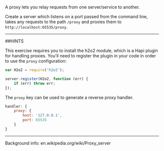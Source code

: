 A proxy lets you relay requests from one server/service to another.

Create a server which listens on a port passed from the command line, takes any
requests to the path `/proxy` and proxies them to `http://localhost:65535/proxy`.

-----------------------------------------------------------------
##HINTS

This exercise requires you to install the h2o2 module, which is a Hapi plugin
for handling proxies. You'll need to register the plugin in your code in
order to use the `proxy` configuration:

```js
var H2o2 = require('h2o2');

server.register(H2o2, function (err) {
    if (err) throw err;
});
```

The `proxy` key can be used to generate a reverse proxy handler.

```js
handler: {
    proxy: {
        host: '127.0.0.1',
        port: 65535
    }
}
```

-----------------------------------------------------------------
Background info: en.wikipedia.org/wiki/Proxy_server
